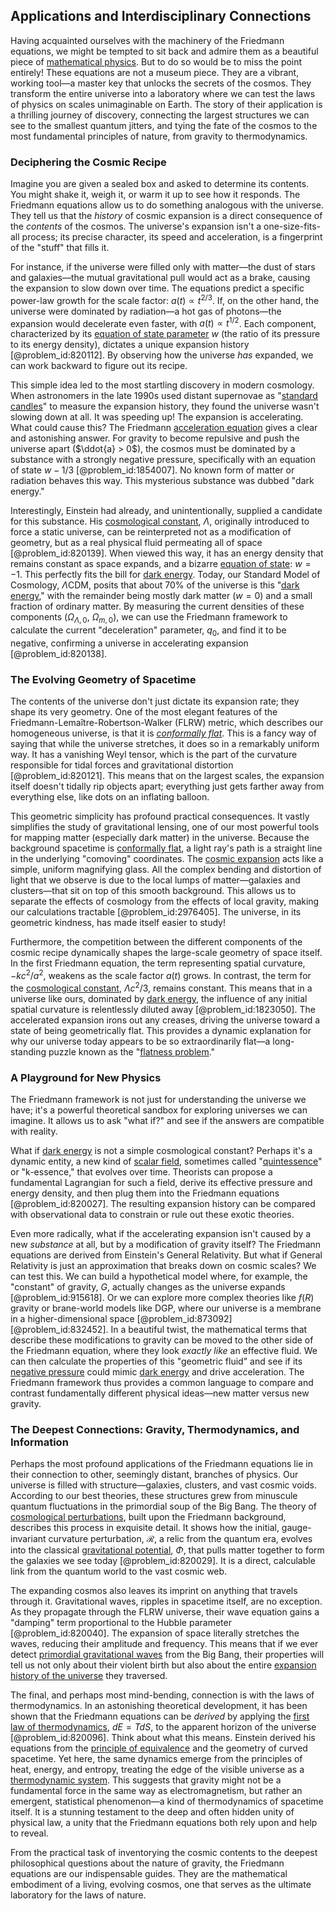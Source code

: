## Applications and Interdisciplinary Connections

Having acquainted ourselves with the machinery of the Friedmann equations, we might be tempted to sit back and admire them as a beautiful piece of [mathematical physics](@article_id:264909). But to do so would be to miss the point entirely! These equations are not a museum piece. They are a vibrant, working tool—a master key that unlocks the secrets of the cosmos. They transform the entire universe into a laboratory where we can test the laws of physics on scales unimaginable on Earth. The story of their application is a thrilling journey of discovery, connecting the largest structures we can see to the smallest quantum jitters, and tying the fate of the cosmos to the most fundamental principles of nature, from gravity to thermodynamics.

### Deciphering the Cosmic Recipe

Imagine you are given a sealed box and asked to determine its contents. You might shake it, weigh it, or warm it up to see how it responds. The Friedmann equations allow us to do something analogous with the universe. They tell us that the *history* of cosmic expansion is a direct consequence of the *contents* of the cosmos. The universe's expansion isn't a one-size-fits-all process; its precise character, its speed and acceleration, is a fingerprint of the "stuff" that fills it.

For instance, if the universe were filled only with matter—the dust of stars and galaxies—the mutual gravitational pull would act as a brake, causing the expansion to slow down over time. The equations predict a specific power-law growth for the scale factor: $a(t) \propto t^{2/3}$. If, on the other hand, the universe were dominated by radiation—a hot gas of photons—the expansion would decelerate even faster, with $a(t) \propto t^{1/2}$. Each component, characterized by its [equation of state parameter](@article_id:158639) $w$ (the ratio of its pressure to its energy density), dictates a unique expansion history [@problem_id:820112]. By observing how the universe *has* expanded, we can work backward to figure out its recipe.

This simple idea led to the most startling discovery in modern cosmology. When astronomers in the late 1990s used distant supernovae as "[standard candles](@article_id:157615)" to measure the expansion history, they found the universe wasn't slowing down at all. It was speeding up! The expansion is accelerating. What could cause this? The Friedmann [acceleration equation](@article_id:159481) gives a clear and astonishing answer. For gravity to become repulsive and push the universe apart ($\ddot{a} > 0$), the cosmos must be dominated by a substance with a strongly negative pressure, specifically with an equation of state $w  -1/3$ [@problem_id:1854007]. No known form of matter or radiation behaves this way. This mysterious substance was dubbed "dark energy."

Interestingly, Einstein had already, and unintentionally, supplied a candidate for this substance. His [cosmological constant](@article_id:158803), $\Lambda$, originally introduced to force a static universe, can be reinterpreted not as a modification of geometry, but as a real physical fluid permeating all of space [@problem_id:820139]. When viewed this way, it has an energy density that remains constant as space expands, and a bizarre [equation of state](@article_id:141181): $w = -1$. This perfectly fits the bill for [dark energy](@article_id:160629). Today, our Standard Model of Cosmology, $\Lambda$CDM, posits that about 70% of the universe is this "[dark energy](@article_id:160629)," with the remainder being mostly dark matter ($w=0$) and a small fraction of ordinary matter. By measuring the current densities of these components ($\Omega_{\Lambda,0}$, $\Omega_{m,0}$), we can use the Friedmann framework to calculate the current "deceleration" parameter, $q_0$, and find it to be negative, confirming a universe in accelerating expansion [@problem_id:820138].

### The Evolving Geometry of Spacetime

The contents of the universe don't just dictate its expansion rate; they shape its very geometry. One of the most elegant features of the Friedmann-Lemaître-Robertson-Walker (FLRW) metric, which describes our homogeneous universe, is that it is *[conformally flat](@article_id:260408)*. This is a fancy way of saying that while the universe stretches, it does so in a remarkably uniform way. It has a vanishing Weyl tensor, which is the part of the curvature responsible for tidal forces and gravitational distortion [@problem_id:820121]. This means that on the largest scales, the expansion itself doesn't tidally rip objects apart; everything just gets farther away from everything else, like dots on an inflating balloon.

This geometric simplicity has profound practical consequences. It vastly simplifies the study of gravitational lensing, one of our most powerful tools for mapping matter (especially dark matter) in the universe. Because the background spacetime is [conformally flat](@article_id:260408), a light ray's path is a straight line in the underlying "comoving" coordinates. The [cosmic expansion](@article_id:160508) acts like a simple, uniform magnifying glass. All the complex bending and distortion of light that we observe is due to the local lumps of matter—galaxies and clusters—that sit on top of this smooth background. This allows us to separate the effects of cosmology from the effects of local gravity, making our calculations tractable [@problem_id:2976405]. The universe, in its geometric kindness, has made itself easier to study!

Furthermore, the competition between the different components of the cosmic recipe dynamically shapes the large-scale geometry of space itself. In the first Friedmann equation, the term representing spatial curvature, $-kc^2/a^2$, weakens as the scale factor $a(t)$ grows. In contrast, the term for the [cosmological constant](@article_id:158803), $\Lambda c^2/3$, remains constant. This means that in a universe like ours, dominated by [dark energy](@article_id:160629), the influence of any initial spatial curvature is relentlessly diluted away [@problem_id:1823050]. The accelerated expansion irons out any creases, driving the universe toward a state of being geometrically flat. This provides a dynamic explanation for why our universe today appears to be so extraordinarily flat—a long-standing puzzle known as the "[flatness problem](@article_id:161281)."

### A Playground for New Physics

The Friedmann framework is not just for understanding the universe we have; it's a powerful theoretical sandbox for exploring universes we can imagine. It allows us to ask "what if?" and see if the answers are compatible with reality.

What if [dark energy](@article_id:160629) is not a simple cosmological constant? Perhaps it's a dynamic entity, a new kind of [scalar field](@article_id:153816), sometimes called "[quintessence](@article_id:160100)" or "k-essence," that evolves over time. Theorists can propose a fundamental Lagrangian for such a field, derive its effective pressure and energy density, and then plug them into the Friedmann equations [@problem_id:820027]. The resulting expansion history can be compared with observational data to constrain or rule out these exotic theories.

Even more radically, what if the accelerating expansion isn't caused by a new *substance* at all, but by a modification of gravity itself? The Friedmann equations are derived from Einstein's General Relativity. But what if General Relativity is just an approximation that breaks down on cosmic scales? We can test this. We can build a hypothetical model where, for example, the "constant" of gravity, $G$, actually changes as the universe expands [@problem_id:915618]. Or we can explore more complex theories like $f(R)$ gravity or brane-world models like DGP, where our universe is a membrane in a higher-dimensional space [@problem_id:873092] [@problem_id:832452]. In a beautiful twist, the mathematical terms that describe these modifications to gravity can be moved to the other side of the Friedmann equation, where they look *exactly like* an effective fluid. We can then calculate the properties of this "geometric fluid" and see if its [negative pressure](@article_id:160704) could mimic [dark energy](@article_id:160629) and drive acceleration. The Friedmann framework thus provides a common language to compare and contrast fundamentally different physical ideas—new matter versus new gravity.

### The Deepest Connections: Gravity, Thermodynamics, and Information

Perhaps the most profound applications of the Friedmann equations lie in their connection to other, seemingly distant, branches of physics. Our universe is filled with structure—galaxies, clusters, and vast cosmic voids. According to our best theories, these structures grew from minuscule quantum fluctuations in the primordial soup of the Big Bang. The theory of [cosmological perturbations](@article_id:158585), built upon the Friedmann background, describes this process in exquisite detail. It shows how the initial, gauge-invariant curvature perturbation, $\mathcal{R}$, a relic from the quantum era, evolves into the classical [gravitational potential](@article_id:159884), $\Phi$, that pulls matter together to form the galaxies we see today [@problem_id:820029]. It is a direct, calculable link from the quantum world to the vast cosmic web.

The expanding cosmos also leaves its imprint on anything that travels through it. Gravitational waves, ripples in spacetime itself, are no exception. As they propagate through the FLRW universe, their wave equation gains a "damping" term proportional to the Hubble parameter [@problem_id:820040]. The expansion of space literally stretches the waves, reducing their amplitude and frequency. This means that if we ever detect [primordial gravitational waves](@article_id:160586) from the Big Bang, their properties will tell us not only about their violent birth but also about the entire [expansion history of the universe](@article_id:161532) they traversed.

The final, and perhaps most mind-bending, connection is with the laws of thermodynamics. In an astonishing theoretical development, it has been shown that the Friedmann equations can be *derived* by applying the [first law of thermodynamics](@article_id:145991), $dE = TdS$, to the apparent horizon of the universe [@problem_id:820096]. Think about what this means. Einstein derived his equations from the [principle of equivalence](@article_id:157024) and the geometry of curved spacetime. Yet here, the same dynamics emerge from the principles of heat, energy, and entropy, treating the edge of the visible universe as a [thermodynamic system](@article_id:143222). This suggests that gravity might not be a fundamental force in the same way as electromagnetism, but rather an emergent, statistical phenomenon—a kind of thermodynamics of spacetime itself. It is a stunning testament to the deep and often hidden unity of physical law, a unity that the Friedmann equations both rely upon and help to reveal.

From the practical task of inventorying the cosmic contents to the deepest philosophical questions about the nature of gravity, the Friedmann equations are our indispensable guides. They are the mathematical embodiment of a living, evolving cosmos, one that serves as the ultimate laboratory for the laws of nature.